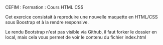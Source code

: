 

CEFIM : Formation : Cours HTML CSS

Cet exercice consistait à reproduire une nouvelle maquette en HTML/CSS sous Boostrap et à la rendre responsive.

Le rendu Bootstrap n'est pas visible via Github, il faut forker le dossier en local, mais cela vous permet de voir le contenu du fichier index.html
